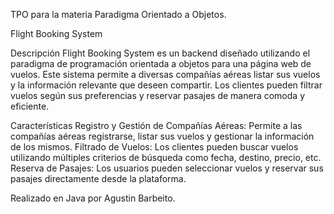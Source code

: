 TPO para la materia Paradigma Orientado a Objetos.

Flight Booking System

Descripción
Flight Booking System es un backend diseñado utilizando el paradigma de programación orientada a objetos para una página web de vuelos. Este sistema permite a diversas compañías aéreas listar sus vuelos y la información relevante que deseen compartir. 
Los clientes pueden filtrar vuelos según sus preferencias y reservar pasajes de manera comoda y eficiente.

Características
Registro y Gestión de Compañías Aéreas: Permite a las compañías aéreas registrarse, listar sus vuelos y gestionar la información de los mismos.
Filtrado de Vuelos: Los clientes pueden buscar vuelos utilizando múltiples criterios de búsqueda como fecha, destino, precio, etc.
Reserva de Pasajes: Los usuarios pueden seleccionar vuelos y reservar sus pasajes directamente desde la plataforma.

Realizado en Java por Agustin Barbeito.
